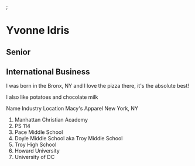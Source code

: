 <head>;
<h1> Yvonne Idris</h1>
<h2> Senior</h2>
<h2>International Business</h2>
</head>
<body>
<p>I was born in the Bronx, NY and I love the pizza there, it's the absolute best!</p>
<p>I also like potatoes and chocolate milk</p>
<tr>
  <th scope="col">Name</th>
  <th scope="col">Industry</th>
  <th scope="col">Location</th>
</tr>
<tr>
  <td>Macy's</td>
  <td>Apparel</td>
  <td>New York, NY</td>
</tr>

<ol>
  <li>Manhattan Christian Academy</li>
  <li>PS 114</li>
  <li>Pace Middle School</li>
  <li>Doyle Middle School aka Troy Middle School</li>
  <li>Troy High School</li>
  <li>Howard University</li>
  <li>University of DC</li>
</ol>
</body>
</html>
